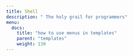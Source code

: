```yaml
---
title: Shell
description: " The holy grail for programmers"
menu:
  docs:
    title: "how to use menus in templates"
    parent: "templates"
    weight: 130
---
```

